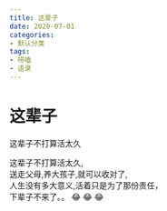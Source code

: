 ```yaml
---
title: 这辈子
date: 2020-07-01
categories:
- 默认分类
tags:
- 唠嗑
- 语录
---
```


# 这辈子 
   这辈子不打算活太久

<!-- more -->

   这辈子不打算活太久,  
   送走父母,养大孩子,就可以收对了,  
   人生没有多大意义,活着只是为了那份责任，  
   下辈子不来了。。 :joy: :joy: :joy:

